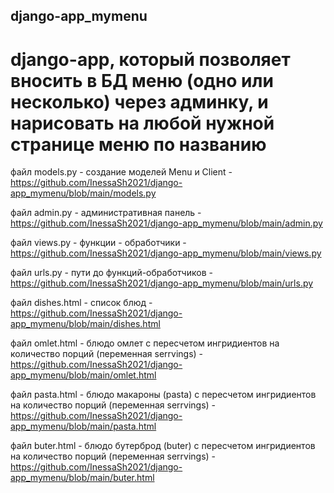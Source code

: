## django-app_mymenu
# django-app, который позволяет вносить в БД меню (одно или несколько) через админку, и нарисовать на любой нужной странице меню по названию

файл models.py - создание моделей Menu и Client - https://github.com/InessaSh2021/django-app_mymenu/blob/main/models.py

файл admin.py - административная панель - https://github.com/InessaSh2021/django-app_mymenu/blob/main/admin.py 

файл views.py - функции - обработчики - https://github.com/InessaSh2021/django-app_mymenu/blob/main/views.py

файл urls.py - пути до функций-обработчиков - https://github.com/InessaSh2021/django-app_mymenu/blob/main/urls.py

файл dishes.html - список блюд - https://github.com/InessaSh2021/django-app_mymenu/blob/main/dishes.html

файл omlet.html - блюдо омлет с пересчетом ингридиентов на количество порций (переменная serrvings) - https://github.com/InessaSh2021/django-app_mymenu/blob/main/omlet.html

файл pasta.html - блюдо макароны (pasta) с пересчетом ингридиентов на количество порций (переменная serrvings)  - https://github.com/InessaSh2021/django-app_mymenu/blob/main/pasta.html

файл buter.html - блюдо бутерброд (buter) с пересчетом ингридиентов на количество порций (переменная serrvings) - https://github.com/InessaSh2021/django-app_mymenu/blob/main/buter.html
